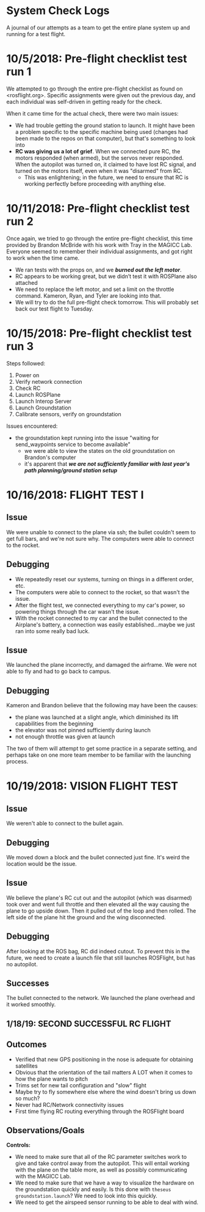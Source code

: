 # System Check Logs

A journal of our attempts as a team to get the entire plane system up and running for a test flight.

# 10/5/2018: Pre-flight checklist test run 1

We attempted to go through the entire pre-flight checklist as found on <rosflight.org>. Specific assignments were given out the previous day, and each individual was self-driven in getting ready for the check.

When it came time for the actual check, there were two main issues:

- We had trouble getting the ground station to launch. It might have been a problem specific to the specific machine being used (changes had been made to the repos on that computer), but that's something to look into
- **RC was giving us a lot of grief**. When we connected pure RC, the motors responded (when armed), but the servos never responded. When the autopilot was turned on, it claimed to have lost RC signal, and turned on the motors itself, even when it was "disarmed" from RC.
    - This was enlightening; in the future, we need to ensure that RC is working perfectly before proceeding with anything else.

# 10/11/2018: Pre-flight checklist test run 2

Once again, we tried to go through the entire pre-flight checklist, this time provided by Brandon McBride with his work with Tray in the MAGICC Lab. Everyone seemed to remember their individual assignments, and got right to work when the time came.

- We ran tests with the props on, and we ***burned out the left motor***.
- RC appears to be working great, but we didn’t test it with ROSPlane also attached
- We need to replace the left motor, and set a limit on the throttle command. Kameron, Ryan, and Tyler are looking into that.
- We will try to do the full pre-flight check tomorrow. This will probably set back our test flight to Tuesday.

# 10/15/2018: Pre-flight checklist test run 3

Steps followed:

1. Power on
2. Verify network connection
3. Check RC
4. Launch ROSPlane
5. Launch Interop Server
6. Launch Groundstation
7. Calibrate sensors, verify on groundstation

Issues encountered:
- the groundstation kept running into the issue "waiting for send_waypoints service to become available"
    - we were able to view the states on the old groundstation on Brandon's computer
    - it's apparent that ***we are not sufficiently familiar with last year's path planning/ground station setup***

# 10/16/2018: FLIGHT TEST I

## Issue

We were unable to connect to the plane via ssh; the bullet couldn't seem to get full bars, and we're not sure why. The computers were able to connect to the rocket.

## Debugging

- We repeatedly reset our systems, turning on things in a different order, etc.
- The computers were able to connect to the rocket, so that wasn't the issue.
- After the flight test, we connected everything to my car's power, so powering things through the car wasn't the issue.
- With the rocket connected to my car and the bullet connected to the Airplane's battery, a connection was easily established...maybe we just ran into some really bad luck.

## Issue

We launched the plane incorrectly, and damaged the airframe. We were not able to fly and had to go back to campus.

## Debugging

Kameron and Brandon believe that the following may have been the causes:

- the plane was launched at a slight angle, which diminished its lift capabilities from the beginning
- the elevator was not pinned sufficiently during launch
- not enough throttle was given at launch

The two of them will attempt to get some practice in a separate setting, and perhaps take on one more team member to be familiar with the launching process.

# 10/19/2018: VISION FLIGHT TEST

## Issue

We weren't able to connect to the bullet again.

## Debugging

We moved down a block and the bullet connected just fine. It's weird the location would be the issue.

## Issue

We believe the plane's RC cut out and the autopilot (which was disarmed) took over and went full throttle and then elevated all the way causing the plane to go upside down. Then it pulled out of the loop and then rolled. The left side of the plane hit the ground and the wing disconnected.

## Debugging

After looking at the ROS bag, RC did indeed cutout.
To prevent this in the future, we need to create a launch file that still launches ROSFlight, but has no autopilot.

## Successes

The bullet connected to the network.
We launched the plane overhead and it worked smoothly.

## 1/18/19: SECOND SUCCESSFUL RC FLIGHT

## Outcomes

- Verified that new GPS positioning in the nose is adequate for obtaining satellites
- Obvious that the orientation of the tail matters A LOT when it comes to how the plane wants to pitch
- Trims set for new tail configuration and "slow" flight
- Maybe try to fly somewhere else where the wind doesn't bring us down so much?
- Never had RC/Network connectivity issues
- First time flying RC routing everything through the ROSFlight board

## Observations/Goals

**Controls:**

- We need to make sure that all of the RC parameter switches work to give and take control away from the autopilot. This will entail working with the plane on the table more, as well as possibly communicating with the MAGICC Lab.
- We need to make sure that we have a way to visualize the hardware on the groundstation quickly and easily. Is this done with `theseus groundstation.launch`? We need to look into this quickly.
- We need to get the airspeed sensor running to be able to deal with wind.